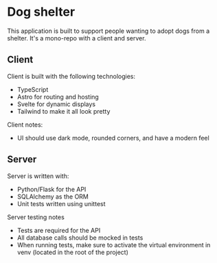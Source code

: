 # Dog shelter

This application is built to support people wanting to adopt dogs from a shelter. It's a mono-repo with a client and server.

## Client

Client is built with the following technologies:

- TypeScript
- Astro for routing and hosting
- Svelte for dynamic displays
- Tailwind to make it all look pretty

Client notes:

- UI should use dark mode, rounded corners, and have a modern feel

## Server

Server is written with:

- Python/Flask for the API
- SQLAlchemy as the ORM
- Unit tests written using unittest

Server testing notes

- Tests are required for the API
- All database calls should be mocked in tests
- When running tests, make sure to activate the virtual environment in venv (located in the root of the project)
